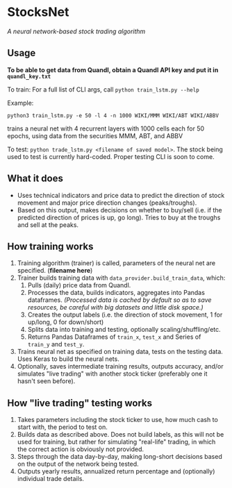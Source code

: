 # StocksNet
*A neural network-based stock trading algorithm*

## Usage
**To be able to get data from Quandl, obtain a Quandl API key and put it in `quandl_key.txt`**

To train:
For a full list of CLI args, call `python train_lstm.py --help`

Example:

`python3 train_lstm.py -e 50 -l 4 -n 1000 WIKI/MMM WIKI/ABT WIKI/ABBV`

trains a neural net with 4 recurrent layers with 1000 cells each for 50 epochs, using data from the securities MMM, ABT, and ABBV

To test:
    `python trade_lstm.py <filename of saved model>`. The stock being used to test is currently hard-coded. Proper testing CLI is soon to come.

## What it does
* Uses technical indicators and price data to predict the direction of stock movement and major price direction changes (peaks/troughs).
* Based on this output, makes decisions on whether to buy/sell (i.e. if the predicted direction of prices is up, go long). Tries to buy at the troughs and sell at the peaks.

## How training works
1. Training algorithm (trainer) is called, parameters of the neural net are specified. (**filename here**)
1. Trainer builds training data with `data_provider.build_train_data`, which:
    1. Pulls (daily) price data from Quandl.
    1. Processes the data, builds indicators, aggregates into Pandas dataframes. *(Processed data is cached by default so as to save resources, be careful with big datasets and little disk space.)*
    1. Creates the output labels (i.e. the direction of stock movement, 1 for up/long, 0 for down/short)
    1. Splits data into training and testing, optionally scaling/shuffling/etc.
    1. Returns Pandas Dataframes of `train_x`, `test_x` and Series of ` train_y` and `test_y`.
1. Trains neural net as specified on training data, tests on the testing data. Uses Keras to build the neural nets.
1. Optionally, saves intermediate training results, outputs accuracy, and/or simulates "live trading" with another stock ticker (preferably one it hasn't seen before).

## How "live trading" testing works
1. Takes parameters including the stock ticker to use, how much cash to start with, the period to test on.
1. Builds data as described above. Does not build labels, as this will not be used for training, but rather for simulating "real-life" trading, in which the correct action is obviously not provided.
1. Steps through the data day-by-day, making long-short decisions based on the output of the network being tested.
1. Outputs yearly results, annualized return percentage and (optionally) individual trade details.
